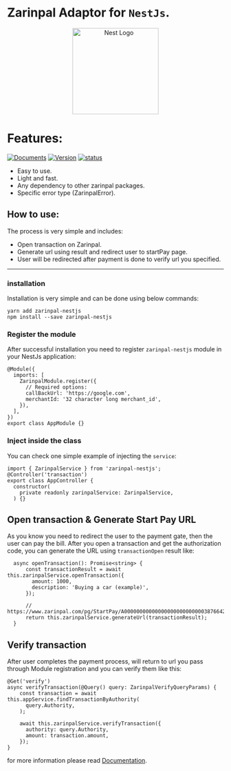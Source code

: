 # Zarinpal Adaptor for `NestJs`.

<p align="center">
  <a href="http://nestjs.com/" target="blank"><img src="https://nestjs.com/img/logo-small.svg" width="200" alt="Nest Logo" /></a>
</p>

[circleci-image]: https://img.shields.io/circleci/build/github/nestjs/nest/master?token=abc123def456




# Features: 

[circleci-url]: https://circleci.com/gh/nestjs/nest
[![Documents](https://badgen.net/badge/Documents/v1/blue?icon=wiki)](https://github.com/me-dira/zarinpal-nestjs/wiki)
[![Version](https://badgen.net/badge/Version/v1.0.0/orange?icon=github)](https://github.com/me-dira/zarinpal-nestjs)
[![status](https://badgen.net/badge/Status/Released/green?icon=now)](https://github.com/me-dira/zarinpal-nestjs)

- Easy to use.
- Light and fast.
- Any dependency to other zarinpal packages.
- Specific error type (ZarinpalError).

## How to use:
The process is very simple and includes:

- Open transaction on Zarinpal.
- Generate url using result and redirect user to startPay page.
- User will be redirected after payment is done to verify url you specified.

---
### installation
Installation is very simple and can be done using below commands:

```
yarn add zarinpal-nestjs
npm install --save zarinpal-nestjs
```

### Register the module
After successful installation you need to register `zarinpal-nestjs` module in your NestJs application:

```
@Module({
  imports: [
    ZarinpalModule.register({
      // Required options:
      callBackUrl: 'https://google.com',
      merchantId: '32 character long merchant_id',
    }),
  ],
})
export class AppModule {}

```


### Inject inside the class
You can check one simple example of injecting the `service`:

```
import { ZarinpalService } from 'zarinpal-nestjs';
@Controller('transaction')
export class AppController {
  constructor(
    private readonly zarinpalService: ZarinpalService,
  ) {}

```

## Open transaction & Generate Start Pay URL
As you know you need to redirect the user to the payment gate, then the user can pay the bill. After you open a transaction and get the authorization code, you can generate the URL using `transactionOpen` result like:
```
  async openTransaction(): Promise<string> {
      const transactionResult = await this.zarinpalService.openTransaction({
        amount: 1000,
        description: 'Buying a car (example)',
      });
      
      // https://www.zarinpal.com/pg/StartPay/A00000000000000000000000000387664294
      return this.zarinpalService.generateUrl(transactionResult);
  }
```

## Verify transaction
After user completes the payment process, will return to url you pass through Module registration and you can verify them like this:
```
@Get('verify')
async verifyTransaction(@Query() query: ZarinpalVerifyQueryParams) {
    const transaction = await this.appService.findTransactionByAuthority(
      query.Authority,
    );

    await this.zarinpalService.verifyTransaction({
      authority: query.Authority,
      amount: transaction.amount,
    });
}
```
for more information please read [Documentation](https://github.com/me-dira/zarinpal-nestjs/wiki).
